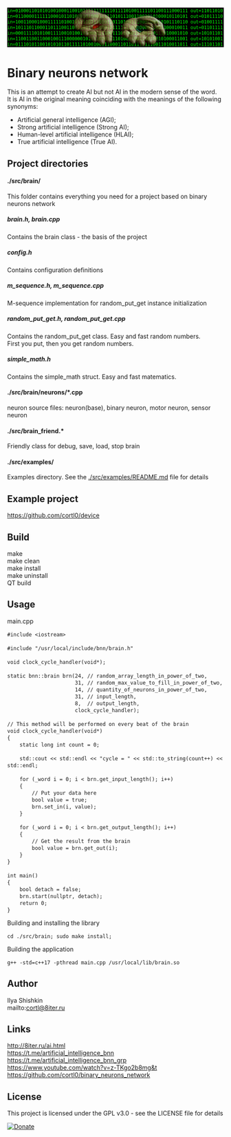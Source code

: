 ![](img.png)
# Binary neurons network
This is an attempt to create AI but not AI in the modern sense of the word.  
It is AI in the original meaning coinciding with the meanings of the following synonyms:  
- Artificial general intelligence (AGI);  
- Strong artificial intelligence (Strong AI);  
- Human-level artificial intelligence (HLAI);  
- True artificial intelligence (True AI).

## Project directories

#### ./src/brain/
This folder contains everything you need for a project based on binary neurons network

##### brain.h, brain.cpp
Contains the brain class - the basis of the project

##### config.h
Contains configuration definitions

##### m_sequence.h, m_sequence.cpp  
M-sequence implementation for random_put_get instance initialization

##### random_put_get.h, random_put_get.cpp  
Contains the random_put_get class. Easy and fast random numbers.  
First you put, then you get random numbers.

##### simple_math.h
Contains the simple_math struct. Easy and fast matematics.

#### ./src/brain/neurons/*.cpp
neuron source files: neuron(base), binary neuron, motor neuron, sensor neuron

#### ./src/brain_friend.*
Friendly class for debug, save, load, stop brain

#### ./src/examples/
Examples directory. See the [./src/examples/README.md](../master/src/examples/) file for details

## Example project
https://github.com/cortl0/device

## Build
make  
make clean  
make install  
make uninstall  
QT build

## Usage

main.cpp
```
#include <iostream>

#include "/usr/local/include/bnn/brain.h"

void clock_cycle_handler(void*);

static bnn::brain brn(24, // random_array_length_in_power_of_two,
                      31, // random_max_value_to_fill_in_power_of_two,
                      14, // quantity_of_neurons_in_power_of_two,
                      31, // input_length,
                      8,  // output_length,
                      clock_cycle_handler);

// This method will be performed on every beat of the brain
void clock_cycle_handler(void*)
{
	static long int count = 0;

    std::cout << std::endl << "cycle = " << std::to_string(count++) << std::endl;

    for (_word i = 0; i < brn.get_input_length(); i++)
    {
        // Put your data here
        bool value = true;
        brn.set_in(i, value);
    }

    for (_word i = 0; i < brn.get_output_length(); i++)
    {
        // Get the result from the brain
        bool value = brn.get_out(i);
    }
}

int main()
{
    bool detach = false;
    brn.start(nullptr, detach);
    return 0;
}
```

Building and installing the library
```
cd ./src/brain; sudo make install;
```

Building the application
```
g++ -std=c++17 -pthread main.cpp /usr/local/lib/brain.so
```

## Author
Ilya Shishkin  
mailto:cortl@8iter.ru

## Links
http://8iter.ru/ai.html  
https://t.me/artificial_intelligence_bnn  
https://t.me/artificial_intelligence_bnn_grp  
https://www.youtube.com/watch?v=z-TKgo2b8mg&t  
https://github.com/cortl0/binary_neurons_network

## License
This project is licensed under the GPL v3.0 - see the LICENSE file for details

[![Donate](https://img.shields.io/badge/Donate-PayPal-green.svg)](https://www.paypal.com/cgi-bin/webscr?cmd=_donations&business=cortl@yandex.ru&item_name=for+the+development+binary+neurons+network&amount=5%2e00&currency_code=USD)  
